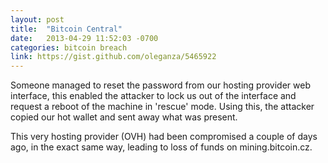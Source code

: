 ```yaml
---
layout: post
title:  "Bitcoin Central"
date:   2013-04-29 11:52:03 -0700
categories: bitcoin breach
link: https://gist.github.com/oleganza/5465922
---
```

Someone managed to reset the password from our hosting provider web interface, this enabled the attacker to lock us out of the interface and request a reboot of the machine in 'rescue' mode. Using this, the attacker copied our hot wallet and sent away what was present.

This very hosting provider (OVH) had been compromised a couple of days ago, in the exact same way, leading to loss of funds on mining.bitcoin.cz.
